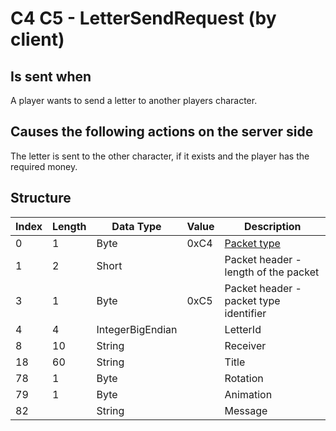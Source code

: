 # C4 C5 - LetterSendRequest (by client)

## Is sent when

A player wants to send a letter to another players character.

## Causes the following actions on the server side

The letter is sent to the other character, if it exists and the player has the required money.

## Structure

| Index | Length | Data Type | Value | Description |
|-------|--------|-----------|-------|-------------|
| 0 | 1 |   Byte   | 0xC4  | [Packet type](PacketTypes.md) |
| 1 | 2 |    Short   |      | Packet header - length of the packet |
| 3 | 1 |    Byte   | 0xC5  | Packet header - packet type identifier |
| 4 | 4 | IntegerBigEndian |  | LetterId |
| 8 | 10 | String |  | Receiver |
| 18 | 60 | String |  | Title |
| 78 | 1 | Byte |  | Rotation |
| 79 | 1 | Byte |  | Animation |
| 82 |  | String |  | Message |
